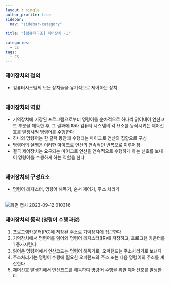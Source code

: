 ```yaml
---
layout : single
author_profile: true
sidebar: 
  nav: "sidebar-category"
  
title: "[컴퓨터구조] 제어장치 -1"

categories:
  - cs
tags:
  - CS
---
```


### 제어장치의 정의
- 컴퓨터시스템의 모든 장치들을 유기적으로 제어하는 장치<br><br>

### 제어장치의 역할
- 기억장치에 저장된 프로그램으로부터 명령어를 순차적으로 하나씩 읽어내어 연산코드 부분을 해독한 후, 그 결과에 따라 컴퓨터 시스템의 각 요소를 동작시키는 제어신호를 발생시켜 명령어를 수행한다<br>
- 하나의 명령어는 한 클럭 동안에 수행되는 마이크로 연산의 집합으로 구성<br>
- 명령어의 실행은 이러한 마이크로 연산의 연속적인 반복으로 이루어짐<br>
- 결국 제어장치는 요구되는 마이크로 연산을 연속적으로 수행하게 하는 신호를 보내어 명령어를 수행하게 하는 역할을 한다<br><br>

### 제어장치의 구성요소
- 명령어 레지스터, 명령어 해독기, 순서 제어기, 주소 처리기<br><br>

![화면 캡처 2023-09-12 010316](https://github.com/ejImDev/CollaboratorRepo/assets/102012107/d1479d43-0771-4cfc-af83-c0b990e36d1f)

### 제어장치의 동작 (명령어 수행과정)
1. 프로그램카운터(PC)에 저장된 주소로 기억장치에 접근한다<br>
2. 기억장치에서 명령어를 읽어와 명령어 레지스터(IR)에 저장하고, 프로그램 카운터를 1 증가시킨다<br>
3. 읽어온 명령어에서 연산코드는 명령어 해독기로, 오퍼랜드는 주소처리기로 보낸다<br>
4. 주소처리기는 명령어 수행에 필요한 오퍼랜드의 주소 또는 다음 명령어의 주소를 계산한다<br>
5. 제어신호 발생기에서 연산코드를 해독하여 명령어 수행을 위한 제어신호를 발생한다<br><br>
